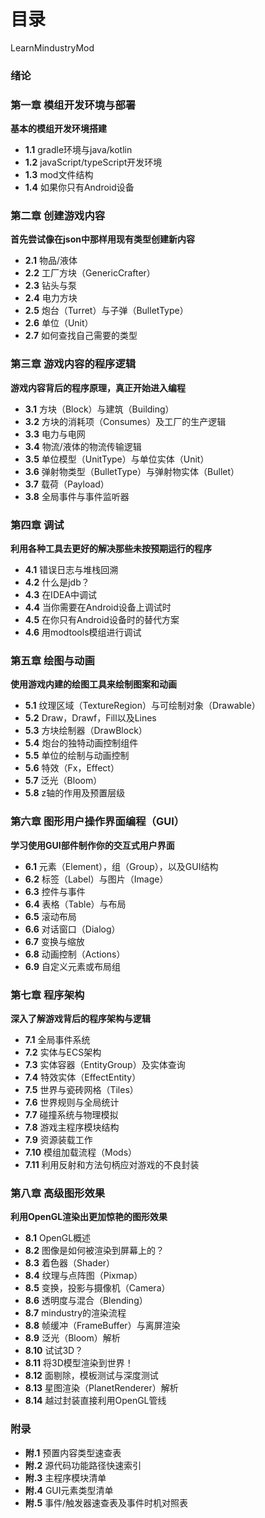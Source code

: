 # 目录

LearnMindustryMod

### 绪论

### 第一章 模组开发环境与部署

**基本的模组开发环境搭建**
- **1.1** gradle环境与java/kotlin
- **1.2** javaScript/typeScript开发环境
- **1.3** mod文件结构
- **1.4** 如果你只有Android设备

### 第二章 创建游戏内容

**首先尝试像在json中那样用现有类型创建新内容**
- **2.1** 物品/液体
- **2.2** 工厂方块（GenericCrafter）
- **2.3** 钻头与泵
- **2.4** 电力方块
- **2.5** 炮台（Turret）与子弹（BulletType）
- **2.6** 单位（Unit）
- **2.7** 如何查找自己需要的类型

### 第三章 游戏内容的程序逻辑

**游戏内容背后的程序原理，真正开始进入编程**
- **3.1** 方块（Block）与建筑（Building）
- **3.2** 方块的消耗项（Consumes）及工厂的生产逻辑
- **3.3** 电力与电网
- **3.4** 物流/液体的物流传输逻辑
- **3.5** 单位模型（UnitType）与单位实体（Unit）
- **3.6** 弹射物类型（BulletType）与弹射物实体（Bullet）
- **3.7** 载荷（Payload）
- **3.8** 全局事件与事件监听器

### 第四章 调试

**利用各种工具去更好的解决那些未按预期运行的程序**
- **4.1** 错误日志与堆栈回溯
- **4.2** 什么是jdb？
- **4.3** 在IDEA中调试
- **4.4** 当你需要在Android设备上调试时
- **4.5** 在你只有Android设备时的替代方案
- **4.6** 用modtools模组进行调试

### 第五章 绘图与动画

**使用游戏内建的绘图工具来绘制图案和动画**
- **5.1** 纹理区域（TextureRegion）与可绘制对象（Drawable）
- **5.2** Draw，Drawf，Fill以及Lines
- **5.3** 方块绘制器（DrawBlock）
- **5.4** 炮台的独特动画控制组件
- **5.5** 单位的绘制与动画控制
- **5.6** 特效（Fx，Effect）
- **5.7** 泛光（Bloom）
- **5.8** z轴的作用及预置层级

### 第六章 图形用户操作界面编程（GUI）

**学习使用GUI部件制作你的交互式用户界面**
- **6.1** 元素（Element），组（Group），以及GUI结构
- **6.2** 标签（Label）与图片（Image）
- **6.3** 控件与事件
- **6.4** 表格（Table）与布局
- **6.5** 滚动布局
- **6.6** 对话窗口（Dialog）
- **6.7** 变换与缩放
- **6.8** 动画控制（Actions）
- **6.9** 自定义元素或布局组

### 第七章 程序架构

**深入了解游戏背后的程序架构与逻辑**
- **7.1** 全局事件系统
- **7.2** 实体与ECS架构
- **7.3** 实体容器（EntityGroup）及实体查询
- **7.4** 特效实体（EffectEntity）
- **7.5** 世界与瓷砖网格（Tiles）
- **7.6** 世界规则与全局统计
- **7.7** 碰撞系统与物理模拟
- **7.8** 游戏主程序模块结构
- **7.9** 资源装载工作
- **7.10** 模组加载流程（Mods）
- **7.11** 利用反射和方法句柄应对游戏的不良封装

### 第八章 高级图形效果

**利用OpenGL渲染出更加惊艳的图形效果**
- **8.1** OpenGL概述
- **8.2** 图像是如何被渲染到屏幕上的？
- **8.3** 着色器（Shader）
- **8.4** 纹理与点阵图（Pixmap）
- **8.5** 变换，投影与摄像机（Camera）
- **8.6** 透明度与混合（Blending）
- **8.7** mindustry的渲染流程
- **8.8** 帧缓冲（FrameBuffer）与离屏渲染
- **8.9** 泛光（Bloom）解析
- **8.10** 试试3D？
- **8.11** 将3D模型渲染到世界！
- **8.12** 面剔除，模板测试与深度测试
- **8.13** 星图渲染（PlanetRenderer）解析
- **8.14** 越过封装直接利用OpenGL管线

### 附录
- **附.1** 预置内容类型速查表
- **附.2** 源代码功能路径快速索引
- **附.3** 主程序模块清单
- **附.4** GUI元素类型清单
- **附.5** 事件/触发器速查表及事件时机对照表
